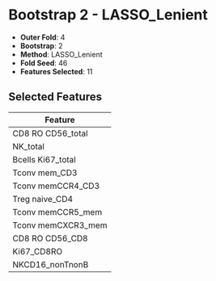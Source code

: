 # Bootstrap 2 - LASSO_Lenient

- **Outer Fold**: 4
- **Bootstrap**: 2
- **Method**: LASSO_Lenient
- **Fold Seed**: 46
- **Features Selected**: 11

## Selected Features

| Feature |
|---------|
| CD8 RO CD56_total |
| NK_total |
| Bcells Ki67_total |
| Tconv mem_CD3 |
| Tconv memCCR4_CD3 |
| Treg naive_CD4 |
| Tconv memCCR5_mem |
| Tconv memCXCR3_mem |
| CD8 RO CD56_CD8 |
| Ki67_CD8RO |
| NKCD16_nonTnonB |
